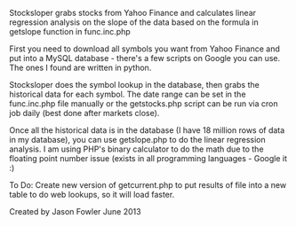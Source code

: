 Stocksloper grabs stocks from Yahoo Finance and calculates linear regression analysis on the slope of the data based on the formula in getslope function in func.inc.php

First you need to download all symbols you want from Yahoo Finance and put into a MySQL database - there's a few scripts on Google you can use.  The ones I found are written in python.

Stocksloper does the symbol lookup in the database, then grabs the historical data for each symbol.  The date range can be set in the func.inc.php file manually or the getstocks.php script can be
run via cron job daily (best done after markets close).

Once all the historical data is in the database (I have 18 million rows of data in my database), you can use getslope.php to do the linear regression analysis.
I am using PHP's binary calculator to do the math due to the floating point number issue (exists in all programming languages - Google it :)

To Do:
Create new version of getcurrent.php to put results of file into a new table to do web lookups, so it will load faster.

Created by Jason Fowler
June 2013
